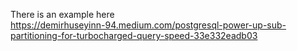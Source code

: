 There is an example here  
https://demirhuseyinn-94.medium.com/postgresql-power-up-sub-partitioning-for-turbocharged-query-speed-33e332eadb03